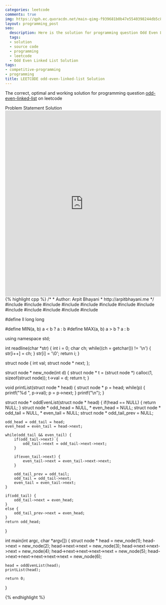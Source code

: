 ```yaml
---
categories: leetcode
comments: true
img: https://qph.ec.quoracdn.net/main-qimg-f939681b0b47e5540398244db5c8966f?convert_to_webp=true
layout: programming_post
seo:
  description: Here is the solution for programming question Odd Even Linked List on leetcode
  tags:
  - solution
  - source code
  - programming
  - leetcode
  - Odd Even Linked List Solution
tags:
- competitive-programming
- programming
title: LEETCODE odd-even-linked-list Solution
---
```

The correct, optimal and working solution for programming question [odd-even-linked-list](https://leetcode.com/problems/odd-even-linked-list/) on leetcode

<div class="ui secondary pointing large menu">
  <a class="grey item" data-tab="problem-statement">
    Problem Statement
  </a>
  <a class="active item grey" data-tab="solution">
    Solution
  </a>
</div>
<div class="ui bottom attached tab" data-tab="problem-statement">
    <iframe src="https://leetcode.com/problems/odd-even-linked-list/" width="100%" height="600px" style="overflow: scroll; border: none;"></iframe>
</div>
<div class="ui bottom attached active tab" data-tab="solution">
{% highlight cpp %}
/*
 *  Author: Arpit Bhayani
 *  http://arpitbhayani.me
 */
#include <cmath>
#include <cstdio>
#include <cstdlib>
#include <climits>
#include <deque>
#include <iostream>
#include <list>
#include <limits>
#include <map>
#include <queue>
#include <set>
#include <stack>
#include <vector>

#define ll long long

#define MIN(a, b) a < b ? a : b
#define MAX(a, b) a > b ? a : b

using namespace std;

int readline(char *str) {
    int i = 0;
    char ch;
    while((ch = getchar()) != '\n') {
        str[i++] = ch;
    }
    str[i] = '\0';
    return i;
}

struct node {
    int val;
    struct node * next;
};

struct node * new_node(int d) {
    struct node * t = (struct node *) calloc(1, sizeof(struct node));
    t->val = d;
    return t;
}

void printList(struct node * head) {
    struct node * p = head;
    while(p) {
        printf("%d ", p->val);
        p = p->next;
    }
    printf("\n");
}

struct node * oddEvenList(struct node * head) {
    if(head == NULL) {
        return NULL;
    }
    struct node * odd_head = NULL, * even_head = NULL;
    struct node * odd_tail = NULL, * even_tail = NULL;
    struct node * odd_tail_prev = NULL;

    odd_head = odd_tail = head;
    even_head = even_tail = head->next;

    while(odd_tail && even_tail) {
        if(odd_tail->next) {
            odd_tail->next = odd_tail->next->next;
        }

        if(even_tail->next) {
            even_tail->next = even_tail->next->next;
        }

        odd_tail_prev = odd_tail;
        odd_tail = odd_tail->next;
        even_tail = even_tail->next;
    }

    if(odd_tail) {
        odd_tail->next = even_head;
    }
    else {
        odd_tail_prev->next = even_head;
    }
    return odd_head;
}

int main(int argc, char *argv[]) {
    struct node * head = new_node(1);
    head->next = new_node(2);
    head->next->next = new_node(3);
    head->next->next->next = new_node(4);
    head->next->next->next->next = new_node(5);
    head->next->next->next->next->next = new_node(6);

    head = oddEvenList(head);
    printList(head);

    return 0;
}

{% endhighlight %}
</div>
